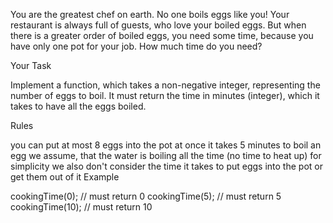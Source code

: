 You are the greatest chef on earth. No one boils eggs like you! Your restaurant is always full of guests, who love your boiled eggs. But when there is a greater order of boiled eggs, you need some time, because you have only one pot for your job. How much time do you need?

Your Task

Implement a function, which takes a non-negative integer, representing the number of eggs to boil. It must return the time in minutes (integer), which it takes to have all the eggs boiled.

Rules

you can put at most 8 eggs into the pot at once
it takes 5 minutes to boil an egg
we assume, that the water is boiling all the time (no time to heat up)
for simplicity we also don't consider the time it takes to put eggs into the pot or get them out of it
Example

cookingTime(0); // must return 0
cookingTime(5); // must return 5
cookingTime(10); // must return 10